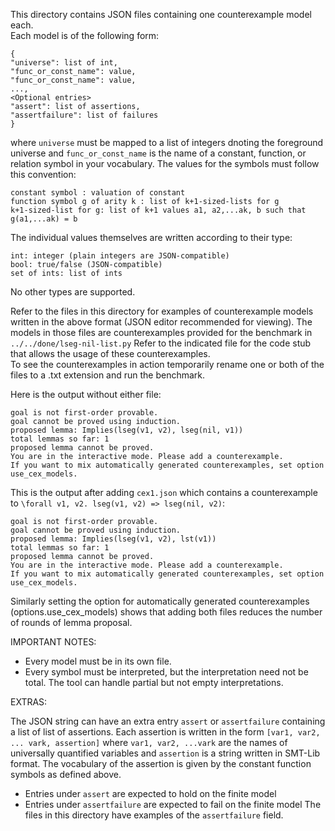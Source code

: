 This directory contains JSON files containing one counterexample model each.  
Each model is of the following form:

```buildoutcfg
{
"universe": list of int,
"func_or_const_name": value,
"func_or_const_name": value,
...,
<Optional entries>
"assert": list of assertions,
"assertfailure": list of failures
}
```

where `universe` must be mapped to a list of integers dnoting the foreground universe
and `func_or_const_name` is the name of a constant, function, or relation symbol 
in your vocabulary. The values for the symbols must follow this convention:

```buildoutcfg
constant symbol : valuation of constant
function symbol g of arity k : list of k+1-sized-lists for g
k+1-sized-list for g: list of k+1 values a1, a2,...ak, b such that g(a1,...ak) = b 
```

The individual values themselves are written according to their type:

```buildoutcfg
int: integer (plain integers are JSON-compatible)
bool: true/false (JSON-compatible)
set of ints: list of ints
```

No other types are supported.

Refer to the files in this directory for examples of counterexample models 
written in the above format (JSON editor recommended for viewing). The models 
in those files are counterexamples provided 
for the benchmark in `../../done/lseg-nil-list.py`
Refer to the indicated file for the code stub that allows the usage of 
these counterexamples.  
To see the counterexamples in action temporarily rename one or both of the 
files to a .txt extension and run the benchmark. 

Here is the output without either file:
```
goal is not first-order provable.
goal cannot be proved using induction.
proposed lemma: Implies(lseg(v1, v2), lseg(nil, v1))
total lemmas so far: 1
proposed lemma cannot be proved.
You are in the interactive mode. Please add a counterexample.
If you want to mix automatically generated counterexamples, set option use_cex_models.
```

This is the output after adding `cex1.json` which contains a counterexample 
to `\forall v1, v2. lseg(v1, v2) => lseg(nil, v2)`:
```
goal is not first-order provable.
goal cannot be proved using induction.
proposed lemma: Implies(lseg(v1, v2), lst(v1))
total lemmas so far: 1
proposed lemma cannot be proved.
You are in the interactive mode. Please add a counterexample.
If you want to mix automatically generated counterexamples, set option use_cex_models.
```

Similarly setting the option for automatically generated counterexamples (options.use_cex_models) 
shows that adding both files reduces the number of rounds of lemma proposal.  

IMPORTANT NOTES:
- Every model must be in its own file.
- Every symbol must be interpreted, but the interpretation need not be total. The tool 
can handle partial but not empty interpretations.
  
EXTRAS:

The JSON string can have an extra entry `assert` or `assertfailure` containing a list 
of list of assertions. Each assertion is written in the form 
`[var1, var2, ... vark, assertion]` where `var1, var2, ...vark` are the names of 
universally quantified variables and `assertion` is a string written in SMT-Lib format. 
The vocabulary of the assertion is given by the constant function symbols as defined 
above.  
- Entries under `assert` are expected to hold on the finite model
- Entries under `assertfailure` are expected to fail on the finite model
The files in this directory have examples of the `assertfailure` field.